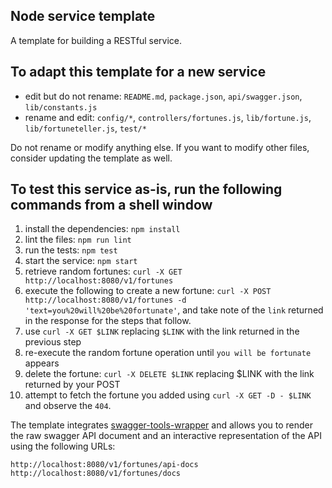 Node service template
---
A template for building a RESTful service.

To adapt this template for a new service
---
   * edit but do not rename: `README.md`, `package.json`, `api/swagger.json`, `lib/constants.js`
   * rename and edit: `config/*`, `controllers/fortunes.js`, `lib/fortune.js`, `lib/fortuneteller.js`, `test/*`

Do not rename or modify anything else. If you want to modify other files, consider updating the template as well.
   
To test this service as-is, run the following commands from a shell window
---
   1. install the dependencies: `npm install`
   1. lint the files: `npm run lint`
   1. run the tests: `npm test`
   1. start the service: `npm start`
   1. retrieve random fortunes: `curl -X GET http://localhost:8080/v1/fortunes`
   1. execute the following to create a new fortune: `curl -X POST http://localhost:8080/v1/fortunes -d 'text=you%20will%20be%20fortunate'`, and take note of the `link` returned in the response for the steps that follow.
   1. use `curl -X GET $LINK` replacing `$LINK` with the link returned in the previous step
   1. re-execute the random fortune operation until `you will be fortunate` appears
   1. delete the fortune: `curl -X DELETE $LINK` replacing $LINK with the link returned by your POST
   1. attempt to fetch the fortune you added using `curl -X GET -D - $LINK` and observe the `404`. 
   
The template integrates [swagger-tools-wrapper](https://github.home.247-inc.net/platform/swagger-tools-wrapper) and allows you to render the raw swagger API document and an interactive representation of the API using the following URLs:

```
http://localhost:8080/v1/fortunes/api-docs
http://localhost:8080/v1/fortunes/docs
```
